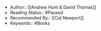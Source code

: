 - Author:: [[Andrew Hunt & David Thomas]]
- Reading Status:: #Paused
- Recommended By::  [[Cal Newport]]
- Keywords:: #Books 
